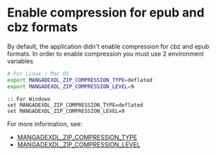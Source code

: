 # Enable compression for epub and cbz formats

By default, the application didn't enable compression for cbz and epub formats. 
In order to enable compression you must use 2 environment variables

```sh
# For Linux / Mac OS
export MANGADEXDL_ZIP_COMPRESSION_TYPE=deflated
export MANGADEXDL_ZIP_COMPRESSION_LEVEL=9
```

```batch
:: For Windows
set MANGADEXDL_ZIP_COMPRESSION_TYPE=deflated
set MANGADEXDL_ZIP_COMPRESSION_LEVEL=9
```

For more information, see:

- [MANGADEXDL_ZIP_COMPRESSION_TYPE](https://mangadex-dl.mansuf.link/en/stable/cli_ref/env_vars.html#cmdoption-arg-MANGADEXDL_ZIP_COMPRESSION_TYPE)
- [MANGADEXDL_ZIP_COMPRESSION_LEVEL](https://mangadex-dl.mansuf.link/en/stable/cli_ref/env_vars.html#cmdoption-arg-MANGADEXDL_ZIP_COMPRESSION_LEVEL)
